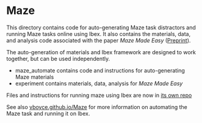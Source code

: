 # Maze

This directory contains code for auto-generating Maze task distractors and running Maze tasks online using Ibex. It also contains the materials, data, and analysis code associated with the paper *Maze Made Easy* ([Preprint](https://psyarxiv.com/b7nqd/)).

The auto-generation of materials and Ibex framework are designed to work together, but can be used independently.
 - maze_automate contains code and instructions for auto-generating Maze materials 
 - experiment contains materials, data, analysis for *Maze Made Easy* 

Files and instructions for running maze using Ibex are now in [its own repo](https://github.com/vboyce/Ibex-with-Maze)

See also [vboyce.github.io/Maze](https://vboyce.github.io/Maze) for more information on automating the Maze task and running it on Ibex. 
